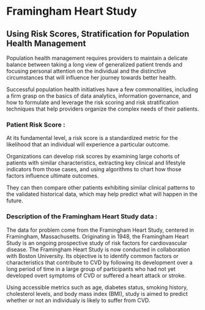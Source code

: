 # Framingham Heart Study

## Using Risk Scores, Stratification for Population Health Management

Population health management requires providers to maintain a delicate balance between taking a long view of generalized patient trends and focusing personal attention on the individual and the distinctive circumstances that will influence her journey towards better health.

Successful population health initiatives have a few commonalities, including a firm grasp on the basics of data analytics, information governance, and how to formulate and leverage the risk scoring and risk stratification techniques that help providers organize the complex needs of their patients.

### Patient Risk Score :
At its fundamental level, a risk score is a standardized metric for the likelihood that an individual will experience a particular outcome.

Organizations can develop risk scores by examining large cohorts of patients with similar characteristics, extracting key clinical and lifestyle indicators from those cases, and using algorithms to chart how those factors influence ultimate outcomes. 

They can then compare other patients exhibiting similar clinical patterns to the validated historical data, which may help predict what will happen in the future.

### Description of the Framingham Heart Study data :

The data for problem come from the Framingham Heart Study, centered in Framingham, Massachusetts. Originating in 1948, the Framingham Heart Study is an ongoing prospective study of risk factors for cardiovascular disease. The Framingham Heart Study is now conducted in collaboration with Boston University. Its objective is to identify common factors or characteristics that contribute to CVD by following its development over a long period of time in a large group of participants who had not yet developed overt symptoms of CVD or suffered a heart attack or stroke.

Using accessible metrics such as age, diabetes status, smoking history, cholesterol levels, and body mass index (BMI), study is aimed to predict whether or not an individualy is likely to suffer from CVD.

